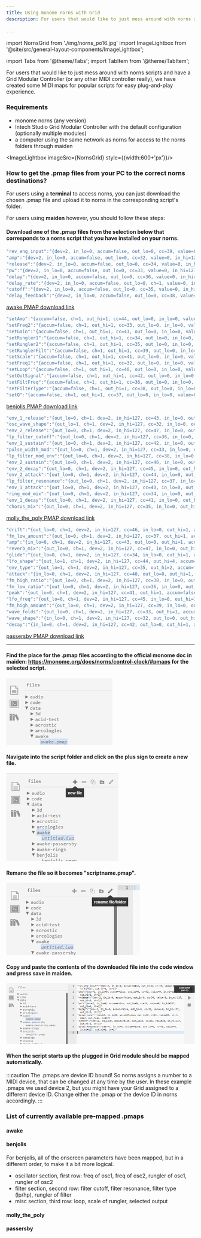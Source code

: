 ```yaml
---
title: Using monome norns with Grid
description: For users that would like to just mess around with norns scripts and have a Grid Modular Controller (or any other MIDI controller really), we have created some MIDI maps for popular scripts for easy plug-and-play experience.

---
```


import NornsGrid from './img/norns_po16.jpg'
import ImageLightbox from '@site/src/general-layout-components/ImageLightbox';

import Tabs from '@theme/Tabs';
import TabItem from '@theme/TabItem';



For users that would like to just mess around with norns scripts and have a Grid Modular Controller (or any other MIDI controller really), we have created some MIDI maps for popular scripts for easy plug-and-play experience.

### Requirements

- monome norns (any version)
- Intech Studio Grid Modular Controller with the default configuration (optionally multiple modules)
- a computer using the same network as norns for access to the norns folders through maiden

<ImageLightbox imageSrc={NornsGrid} style={{width:600+'px'}}/>


### How to get the .pmap files from your PC to the correct norns destinations?

For users using a **terminal** to access norns, you can just download the chosen .pmap file and upload it to norns in the corresponding script's folder.

For users using **maiden** however, you should follow these steps:

#### Download one of the .pmap files from the selection below that corresponds to a norns script that you have installed on your norns.

<Tabs queryString="current-sctipt">
  <TabItem value="awake" label="awake" default>
    

```lua title="awake.pmap"
"rev_eng_input":"{dev=2, in_lo=0, accum=false, out_lo=0, cc=39, value=0, in_hi=127, out_hi=1, ch=1}"
"amp":"{dev=2, in_lo=0, accum=false, out_lo=0, cc=32, value=0, in_hi=127, out_hi=1, ch=1}"
"release":"{dev=2, in_lo=0, accum=false, out_lo=0, cc=34, value=0, in_hi=127, out_hi=1, ch=1}"
"pw":"{dev=2, in_lo=0, accum=false, out_lo=0, cc=33, value=0, in_hi=127, out_hi=1, ch=1}"
"delay":"{dev=2, in_lo=0, accum=false, out_lo=0, cc=36, value=0, in_hi=127, out_hi=1, ch=1}"
"delay_rate":"{dev=2, in_lo=0, accum=false, out_lo=0, ch=1, value=0, in_hi=127, out_hi=1, cc=37}"
"cutoff":"{dev=2, in_lo=0, accum=false, out_lo=0, cc=35, value=0, in_hi=127, out_hi=1, ch=1}"
"delay_feedback":"{dev=2, in_lo=0, accum=false, out_lo=0, cc=38, value=0, in_hi=127, out_hi=1, ch=1}"
```
<a target="_blank" href="/presets/norns_pmap/awake.pmap" download="awake.pmap"> awake PMAP download link</a> 
</TabItem>
  <TabItem value="benjolis" label="benjolis">
 

```lua title="benjolis.pmap"
"setAmp":"{accum=false, ch=1, out_hi=1, cc=44, out_lo=0, in_lo=0, value=0, in_hi=127, dev=2}"
"setFreq2":"{accum=false, ch=1, out_hi=1, cc=33, out_lo=0, in_lo=0, value=0, in_hi=127, dev=2}"
"setGain":"{accum=false, ch=1, out_hi=1, cc=43, out_lo=0, in_lo=0, value=0, in_hi=127, dev=2}"
"setRungler1":"{accum=false, ch=1, out_hi=1, cc=34, out_lo=0, in_lo=0, value=0, in_hi=127, dev=2}"
"setRungler2":"{accum=false, ch=1, out_hi=1, cc=35, out_lo=0, in_lo=0, value=0, in_hi=127, dev=2}"
"setRunglerFilt":"{accum=false, ch=1, out_hi=1, cc=39, out_lo=0, in_lo=0, value=0, in_hi=127, dev=2}"
"setScale":"{accum=false, ch=1, out_hi=1, cc=41, out_lo=0, in_lo=0, value=0, in_hi=127, dev=2}"
"setFreq1":"{accum=false, ch=1, out_hi=1, cc=32, out_lo=0, in_lo=0, value=0, in_hi=127, dev=2}"
"setLoop":"{accum=false, ch=1, out_hi=1, cc=40, out_lo=0, in_lo=0, value=0, in_hi=127, dev=2}"
"setOutSignal":"{accum=false, ch=1, out_hi=1, cc=42, out_lo=0, in_lo=0, value=0, in_hi=127, dev=2}"
"setFiltFreq":"{accum=false, ch=1, out_hi=1, cc=36, out_lo=0, in_lo=0, value=0, in_hi=127, dev=2}"
"setFilterType":"{accum=false, ch=1, out_hi=1, cc=38, out_lo=0, in_lo=0, value=0, in_hi=127, dev=2}"
"setQ":"{accum=false, ch=1, out_hi=1, cc=37, out_lo=0, in_lo=0, value=0, in_hi=127, dev=2}"
```
   <a target="_blank" href="/presets/norns_pmap/benjolis.pmap" download="benjolis.pmap"> benjolis PMAP download link</a>
  </TabItem>
  <TabItem value="molly_the_poly" label="molly_the_poly">
    

```lua title="molly_the_poly.pmap"
"env_1_release":"{out_lo=0, ch=1, dev=2, in_hi=127, cc=43, in_lo=0, out_hi=1, accum=false, value=0}"
"osc_wave_shape":"{out_lo=1, ch=1, dev=2, in_hi=127, cc=32, in_lo=0, out_hi=3, accum=false, value=0}"
"env_2_release":"{out_lo=0, ch=1, dev=2, in_hi=127, cc=47, in_lo=0, out_hi=1, accum=false, value=0}"
"lp_filter_cutoff":"{out_lo=0, ch=1, dev=2, in_hi=127, cc=36, in_lo=0, out_hi=1, accum=false, value=0}"
"env_1_sustain":"{out_lo=0, ch=1, dev=2, in_hi=127, cc=42, in_lo=0, out_hi=1, accum=false, value=0}"
"pulse_width_mod":"{out_lo=0, ch=1, dev=2, in_hi=127, cc=33, in_lo=0, out_hi=1, accum=false, value=0}"
"lp_filter_mod_env":"{out_lo=0, ch=1, dev=2, in_hi=127, cc=38, in_lo=0, out_hi=1, accum=false, value=0}"
"env_2_sustain":"{out_lo=0, ch=1, dev=2, in_hi=127, cc=46, in_lo=0, out_hi=1, accum=false, value=0}"
"env_2_decay":"{out_lo=0, ch=1, dev=2, in_hi=127, cc=45, in_lo=0, out_hi=1, accum=false, value=0}"
"env_2_attack":"{out_lo=0, ch=1, dev=2, in_hi=127, cc=44, in_lo=0, out_hi=1, accum=false, value=0}"
"lp_filter_resonance":"{out_lo=0, ch=1, dev=2, in_hi=127, cc=37, in_lo=0, out_hi=1, accum=false, value=0}"
"env_1_attack":"{out_lo=0, ch=1, dev=2, in_hi=127, cc=40, in_lo=0, out_hi=1, accum=false, value=0}"
"ring_mod_mix":"{out_lo=0, ch=1, dev=2, in_hi=127, cc=34, in_lo=0, out_hi=1, accum=false, value=0}"
"env_1_decay":"{out_lo=0, ch=1, dev=2, in_hi=127, cc=41, in_lo=0, out_hi=1, accum=false, value=0}"
"chorus_mix":"{out_lo=0, ch=1, dev=2, in_hi=127, cc=35, in_lo=0, out_hi=1, accum=false, value=0}"
```
<a target="_blank" href="/presets/norns_pmap/molly_the_poly.pmap" download="molly_the_poly.pmap"> molly_the_poly PMAP download link</a>
  </TabItem>
  <TabItem value="passersby" label="passersby">
    

```lua title="passersby.pmap"
"drift":"{out_lo=0, ch=1, dev=2, in_hi=127, cc=46, in_lo=0, out_hi=1, accum=false, value=0}"
"fm_low_amount":"{out_lo=0, ch=1, dev=2, in_hi=127, cc=37, out_hi=1, accum=false, in_lo=0, value=0}"
"amp":"{in_lo=0, ch=1, dev=2, in_hi=127, cc=43, out_lo=0, out_hi=1, accum=false, value=0}"
"reverb_mix":"{out_lo=0, ch=1, dev=2, in_hi=127, cc=47, in_lo=0, out_hi=1, accum=false, value=0}"
"glide":"{out_lo=0, ch=1, dev=2, in_hi=127, cc=34, in_lo=0, out_hi=1, accum=false, value=0}"
"lfo_shape":"{out_lo=1, ch=1, dev=2, in_hi=127, cc=44, out_hi=4, accum=false, in_lo=0, value=0}"
"env_type":"{out_lo=1, ch=1, dev=2, in_hi=127, cc=35, out_hi=2, accum=false, in_lo=0, value=0}"
"attack":"{in_lo=0, ch=1, dev=2, in_hi=127, cc=40, out_lo=0, out_hi=1, accum=false, value=0}"
"fm_high_ratio":"{out_lo=0, ch=1, dev=2, in_hi=127, cc=38, in_lo=0, out_hi=1, accum=false, value=0}"
"fm_low_ratio":"{out_lo=0, ch=1, dev=2, in_hi=127, cc=36, in_lo=0, out_hi=1, accum=false, value=0}"
"peak":"{out_lo=0, ch=1, dev=2, in_hi=127, cc=41, out_hi=1, accum=false, in_lo=0, value=0}"
"lfo_freq":"{out_lo=0, ch=1, dev=2, in_hi=127, cc=45, in_lo=0, out_hi=1, accum=false, value=0}"
"fm_high_amount":"{out_lo=0, ch=1, dev=2, in_hi=127, cc=39, in_lo=0, out_hi=1, accum=false, value=0}"
"wave_folds":"{out_lo=0, ch=1, dev=2, in_hi=127, cc=33, out_hi=1, accum=false, in_lo=0, value=0}"
"wave_shape":"{in_lo=0, ch=1, dev=2, in_hi=127, cc=32, out_lo=0, out_hi=1, accum=false, value=0}"
"decay":"{in_lo=0, ch=1, dev=2, in_hi=127, cc=42, out_lo=0, out_hi=1, accum=false, value=0}"
```
<a target="_blank" href="/presets/norns_pmap/passersby.pmap" download="passersby.pmap"> passersby PMAP download link</a>
  </TabItem>
</Tabs>


---


#### Find the place for the .pmap files according to the official monome doc in maiden: https://monome.org/docs/norns/control-clock/#pmaps for the selected script. 

![maiden](./img/pmap_location.png)

#### Navigate into the script folder and click on the plus sign to create a new file.

![create new](./img/create_new.png)

#### Remane the file so it becomes "scriptname.pmap".

![rename](./img/rename.png)

#### Copy and paste the contents of the downloaded file into the code window and press save in maiden.

![save](./img/save.png)


#### When the script starts up the plugged in Grid module should be mapped automatically.


:::caution The .pmaps are device ID bound!
So norns assigns a number to a MIDI device, that can be changed at any time by the user. In these example .pmaps we used device 2, but you might have your Grid assigned to a different device ID. Change either the .pmap or the device ID in norns accordingly.
:::

### List of currently available pre-mapped .pmaps
<!---
- [awake](/static/presets/norns_pmap/awake.pmap)
- [benjolis](/static/presets/norns_pmap/benjolis.pmap)
- [molly_the_poly](/static/presets/norns_pmap/molly_the_poly.pmap)
- [passersby](/static/presets/norns_pmap/passersby.pmap)
--->
#### awake

#### benjolis

For benjolis, all of the onscreen parameters have been mapped, but in a different order, to make it a bit more logical.

- oscillator section, first row: freq of osc1, freq of osc2, rungler of osc1, rungler of osc2
- filter section, second row: filter cutoff, filter resonance, filter type (lp/hp), rungler of filter 
- misc section, third row: loop, scale of rungler, selected output 

#### molly_the_poly

#### passersby
